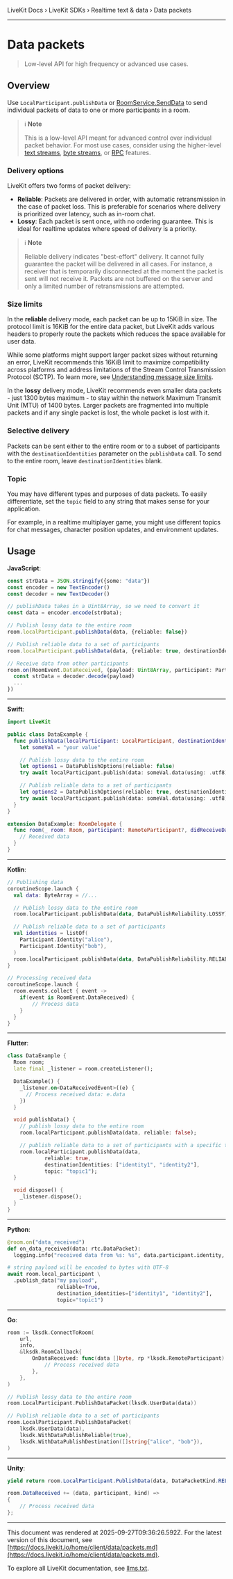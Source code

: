 LiveKit Docs › LiveKit SDKs › Realtime text & data › Data packets

---

# Data packets

> Low-level API for high frequency or advanced use cases.

## Overview

Use `LocalParticipant.publishData` or [RoomService.SendData](https://docs.livekit.io/reference/server/server-apis.md#senddata) to send individual packets of data to one or more participants in a room.

> ℹ️ **Note**
> 
> This is a low-level API meant for advanced control over individual packet behavior. For most use cases, consider using the higher-level [text streams](https://docs.livekit.io/home/client/data/text-streams.md), [byte streams](https://docs.livekit.io/home/client/data/byte-streams.md), or [RPC](https://docs.livekit.io/home/client/data/rpc.md) features.

### Delivery options

LiveKit offers two forms of packet delivery:

- **Reliable**: Packets are delivered in order, with automatic retransmission in the case of packet loss. This is preferable for scenarios where delivery is prioritized over latency, such as in-room chat.
- **Lossy**: Each packet is sent once, with no ordering guarantee. This is ideal for realtime updates where speed of delivery is a priority.

> ℹ️ **Note**
> 
> Reliable delivery indicates "best-effort" delivery. It cannot fully guarantee the packet will be delivered in all cases. For instance, a receiver that is temporarily disconnected at the moment the packet is sent will not receive it. Packets are not buffered on the server and only a limited number of retransmissions are attempted.

### Size limits

In the **reliable** delivery mode, each packet can be up to 15KiB in size. The protocol limit is 16KiB for the entire data packet, but LiveKit adds various headers to properly route the packets which reduces the space available for user data.

While some platforms might support larger packet sizes without returning an error, LiveKit recommends this 16KiB limit to maximize compatibility across platforms and address limitations of the Stream Control Transmission Protocol (SCTP).  To learn more, see [Understanding message size limits](https://developer.mozilla.org/en-US/docs/Web/API/WebRTC_API/Using_data_channels#understanding_message_size_limits).

In the **lossy** delivery mode, LiveKit recommends even smaller data packets - just 1300 bytes maximum - to stay within the network Maximum Transmit Unit (MTU) of 1400 bytes. Larger packets are fragmented into multiple packets and if any single packet is lost, the whole packet is lost with it.

### Selective delivery

Packets can be sent either to the entire room or to a subset of participants with the `destinationIdentities` parameter on the `publishData` call. To send to the entire room, leave `destinationIdentities` blank.

### Topic

You may have different types and purposes of data packets. To easily differentiate, set the `topic` field to any string that makes sense for your application.

For example, in a realtime multiplayer game, you might use different topics for chat messages, character position updates, and environment updates.

## Usage

**JavaScript**:

```typescript
const strData = JSON.stringify({some: "data"})
const encoder = new TextEncoder()
const decoder = new TextDecoder()

// publishData takes in a Uint8Array, so we need to convert it
const data = encoder.encode(strData);

// Publish lossy data to the entire room
room.localParticipant.publishData(data, {reliable: false})

// Publish reliable data to a set of participants
room.localParticipant.publishData(data, {reliable: true, destinationIdentities: ['my-participant-identity']})

// Receive data from other participants
room.on(RoomEvent.DataReceived, (payload: Uint8Array, participant: Participant, kind: DataPacket_Kind) => {
  const strData = decoder.decode(payload)
  ...
})

```

---

**Swift**:

```swift
import LiveKit

public class DataExample {
  func publishData(localParticipant: LocalParticipant, destinationIdentities: [Participant.Identity]) async throws {
    let someVal = "your value"

    // Publish lossy data to the entire room
    let options1 = DataPublishOptions(reliable: false)
    try await localParticipant.publish(data: someVal.data(using: .utf8), options: options1)

    // Publish reliable data to a set of participants
    let options2 = DataPublishOptions(reliable: true, destinationIdentities: destinationIdentities)
    try await localParticipant.publish(data: someVal.data(using: .utf8), options: options2)
  }
}

extension DataExample: RoomDelegate {
  func room(_ room: Room, participant: RemoteParticipant?, didReceiveData data: Data, forTopic topic: String) {
    // Received data
  }
}

```

---

**Kotlin**:

```kotlin
// Publishing data
coroutineScope.launch {
  val data: ByteArray = //...

  // Publish lossy data to the entire room
  room.localParticipant.publishData(data, DataPublishReliability.LOSSY)

  // Publish reliable data to a set of participants
  val identities = listOf(
    Participant.Identity("alice"),
    Participant.Identity("bob"),
  )
  room.localParticipant.publishData(data, DataPublishReliability.RELIABLE, identities)
}

// Processing received data
coroutineScope.launch {
  room.events.collect { event ->
    if(event is RoomEvent.DataReceived) {
        // Process data
    }
  }
}

```

---

**Flutter**:

```dart
class DataExample {
  Room room;
  late final _listener = room.createListener();

  DataExample() {
    _listener.on<DataReceivedEvent>((e) {
      // Process received data: e.data
    })
  }

  void publishData() {
    // publish lossy data to the entire room
    room.localParticipant.publishData(data, reliable: false);

    // publish reliable data to a set of participants with a specific topic
    room.localParticipant.publishData(data,
            reliable: true,
            destinationIdentities: ["identity1", "identity2"],
            topic: "topic1");
  }

  void dispose() {
    _listener.dispose();
  }
}

```

---

**Python**:

```python
@room.on("data_received")
def on_data_received(data: rtc.DataPacket):
  logging.info("received data from %s: %s", data.participant.identity, data.data)

# string payload will be encoded to bytes with UTF-8
await room.local_participant \
  .publish_data("my payload",
                reliable=True,
                destination_identities=["identity1", "identity2"],
                topic="topic1")

```

---

**Go**:

```go
room := lksdk.ConnectToRoom(
	url,
	info,
	&lksdk.RoomCallback{
		OnDataReceived: func(data []byte, rp *lksdk.RemoteParticipant) {
			// Process received data
		},
	},
)

// Publish lossy data to the entire room
room.LocalParticipant.PublishDataPacket(lksdk.UserData(data))

// Publish reliable data to a set of participants
room.LocalParticipant.PublishDataPacket(
    lksdk.UserData(data),
    lksdk.WithDataPublishReliable(true),
    lksdk.WithDataPublishDestination([]string{"alice", "bob"}),
)

```

---

**Unity**:

```csharp
yield return room.LocalParticipant.PublishData(data, DataPacketKind.RELIABLE, participant1, participant2);

room.DataReceived += (data, participant, kind) =>
{
    // Process received data
};

```

---

This document was rendered at 2025-09-27T09:36:26.592Z.
For the latest version of this document, see [https://docs.livekit.io/home/client/data/packets.md](https://docs.livekit.io/home/client/data/packets.md).

To explore all LiveKit documentation, see [llms.txt](https://docs.livekit.io/llms.txt).